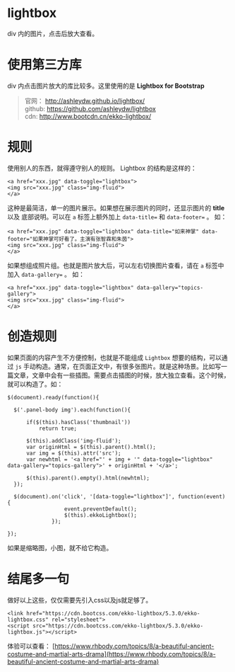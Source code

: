 # lightbox
div 内的图片，点击后放大查看。


# 使用第三方库

div 内点击图片放大的库比较多。这里使用的是 **Lightbox for Bootstrap**

> 官网： http://ashleydw.github.io/lightbox/  
> github: https://github.com/ashleydw/lightbox  
> cdn: http://www.bootcdn.cn/ekko-lightbox/

# 规则
使用别人的东西，就得遵守别人的规则。 Lightbox 的结构是这样的：

```
<a href="xxx.jpg" data-toggle="lightbox">
<img src="xxx.jpg" class="img-fluid">
</a>
```

这种是最简洁，单一的图片展示。如果想在展示图片的同时，还显示图片的 **title** 以及 底部说明。可以在 `a` 标签上额外加上 `data-title=` 和 `data-footer=` 。 如：

```
<a href="xxx.jpg" data-toggle="lightbox" data-title="如来神掌" data-footer="如果神掌可好看了。主演有张智霖和朱茵">
<img src="xxx.jpg" class="img-fluid">
</a>
```

如果想组成照片组。也就是图片放大后，可以左右切换图片查看，请在 `a` 标签中加入 `data-gallery=` 。 如：

```
<a href="xxx.jpg" data-toggle="lightbox" data-gallery="topics-gallery">
<img src="xxx.jpg" class="img-fluid">
</a>
```

# 创造规则

如果页面的内容产生不方便控制，也就是不能组成 `Lightbox` 想要的结构，可以通过 `js` 手动构造。通常，在页面正文中，有很多张图片。就是这种场景。比如写一篇文章，文章中会有一些插图。需要点击插图的时候，放大独立查看。这个时候，就可以构造了。如：

```
$(document).ready(function(){

  $('.panel-body img').each(function(){

      if($(this).hasClass('thumbnail'))
          return true;

      $(this).addClass('img-fluid');
      var originHtml = $(this).parent().html();
      var img = $(this).attr('src');
      var newhtml = '<a href="' + img + '" data-toggle="lightbox" data-gallery="topics-gallery">' + originHtml + '</a>';

      $(this).parent().empty().html(newhtml);
  });

  $(document).on('click', '[data-toggle="lightbox"]', function(event) {
                  event.preventDefault();
                  $(this).ekkoLightbox();
              });

});
```

如果是缩略图，小图，就不给它构造。

# 结尾多一句

做好以上这些，仅仅需要先引入css以及js就足够了。

```
<link href="https://cdn.bootcss.com/ekko-lightbox/5.3.0/ekko-lightbox.css" rel="stylesheet">
<script src="https://cdn.bootcss.com/ekko-lightbox/5.3.0/ekko-lightbox.js"></script>
```

体验可以查看： [https://www.rhbody.com/topics/8/a-beautiful-ancient-costume-and-martial-arts-drama](https://www.rhbody.com/topics/8/a-beautiful-ancient-costume-and-martial-arts-drama)
